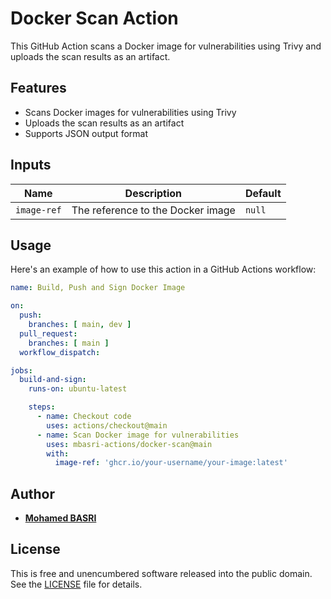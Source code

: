# Docker Scan Action

This GitHub Action scans a Docker image for vulnerabilities using Trivy and uploads the scan results as an artifact.

## Features

- Scans Docker images for vulnerabilities using Trivy
- Uploads the scan results as an artifact
- Supports JSON output format


## Inputs

| Name        | Description                          | Default |
|-------------|--------------------------------------|---------|
| `image-ref` | The reference to the Docker image    | `null`  |

## Usage

Here's an example of how to use this action in a GitHub Actions workflow:

```yaml
name: Build, Push and Sign Docker Image

on:
  push:
    branches: [ main, dev ]
  pull_request:
    branches: [ main ]
  workflow_dispatch:

jobs:
  build-and-sign:
    runs-on: ubuntu-latest

    steps:
      - name: Checkout code
        uses: actions/checkout@main
      - name: Scan Docker image for vulnerabilities
        uses: mbasri-actions/docker-scan@main
        with:
          image-ref: 'ghcr.io/your-username/your-image:latest'
```

## Author

* [**Mohamed BASRI**](https://github.com/mbasri)

## License

This is free and unencumbered software released into the public domain. See the [LICENSE](./LICENSE) file for details.
